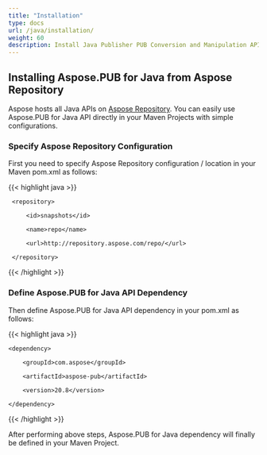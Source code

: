 ```yaml
---
title: "Installation"
type: docs
url: /java/installation/
weight: 60
description: Install Java Publisher PUB Conversion and Manipulation API via Maven project and Maven repository.
---
```


## **Installing Aspose.PUB for Java from Aspose Repository**
Aspose hosts all Java APIs on [Aspose Repository](https://repository.aspose.com/webapp/#/artifacts/browse/tree/General/repo/com/aspose/). You can easily use Aspose.PUB for Java API directly in your Maven Projects with simple configurations.
### **Specify Aspose Repository Configuration**
First you need to specify Aspose Repository configuration / location in your Maven pom.xml as follows:

{{< highlight java >}}

 <repositories>

     <repository>

         <id>snapshots</id>

         <name>repo</name>

         <url>http://repository.aspose.com/repo/</url>

     </repository>

</repositories>

{{< /highlight >}}
### **Define Aspose.PUB for Java API Dependency**
Then define Aspose.PUB for Java API dependency in your pom.xml as follows:

{{< highlight java >}}

 <dependencies>

    <dependency>

        <groupId>com.aspose</groupId>

        <artifactId>aspose-pub</artifactId>

        <version>20.8</version>

    </dependency>

</dependencies>

{{< /highlight >}}

After performing above steps, Aspose.PUB for Java dependency will finally be defined in your Maven Project.
